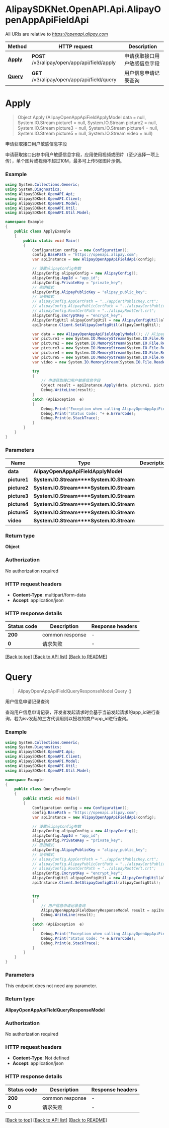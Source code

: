 # AlipaySDKNet.OpenAPI.Api.AlipayOpenAppApiFieldApi

All URIs are relative to *https://openapi.alipay.com*

Method | HTTP request | Description
------------- | ------------- | -------------
[**Apply**](AlipayOpenAppApiFieldApi.md#apply) | **POST** /v3/alipay/open/app/api/field/apply | 申请获取接口用户敏感信息字段
[**Query**](AlipayOpenAppApiFieldApi.md#query) | **GET** /v3/alipay/open/app/api/field/query | 用户信息申请记录查询


<a name="apply"></a>
# **Apply**
> Object Apply (AlipayOpenAppApiFieldApplyModel data = null, System.IO.Stream picture1 = null, System.IO.Stream picture2 = null, System.IO.Stream picture3 = null, System.IO.Stream picture4 = null, System.IO.Stream picture5 = null, System.IO.Stream video = null)

申请获取接口用户敏感信息字段

申请获取接口出参中用户敏感信息字段，应用使用视频或图片（至少选择一项上传），单个图片或视频不超过10M，最多可上传5张图片示例。

### Example
```csharp
using System.Collections.Generic;
using System.Diagnostics;
using AlipaySDKNet.OpenAPI.Api;
using AlipaySDKNet.OpenAPI.Client;
using AlipaySDKNet.OpenAPI.Model;
using AlipaySDKNet.OpenAPI.Util;
using AlipaySDKNet.OpenAPI.Util.Model;

namespace Example
{
    public class ApplyExample
    {
        public static void Main()
        {
            Configuration config = new Configuration();
            config.BasePath = "https://openapi.alipay.com";
            var apiInstance = new AlipayOpenAppApiFieldApi(config);

            // 设置alipayConfig参数
            AlipayConfig alipayConfig = new AlipayConfig();
            alipayConfig.AppId = "app_id";
            alipayConfig.PrivateKey = "private_key";
            // 密钥模式
            alipayConfig.AlipayPublicKey = "alipay_public_key";
            // 证书模式
            // alipayConfig.AppCertPath = "../appCertPublicKey.crt";
            // alipayConfig.AlipayPublicCertPath = "../alipayCertPublicKey_RSA2.crt";
            // alipayConfig.RootCertPath = "../alipayRootCert.crt";
            alipayConfig.EncryptKey = "encrypt_key";
            AlipayConfigUtil alipayConfigUtil = new AlipayConfigUtil(alipayConfig);
            apiInstance.Client.SetAlipayConfigUtil(alipayConfigUtil);

            var data = new AlipayOpenAppApiFieldApplyModel(); // AlipayOpenAppApiFieldApplyModel |  (optional) 
            var picture1 = new System.IO.MemoryStream(System.IO.File.ReadAllBytes("/path/to/file.txt"));  // System.IO.Stream |  (optional) 
            var picture2 = new System.IO.MemoryStream(System.IO.File.ReadAllBytes("/path/to/file.txt"));  // System.IO.Stream |  (optional) 
            var picture3 = new System.IO.MemoryStream(System.IO.File.ReadAllBytes("/path/to/file.txt"));  // System.IO.Stream |  (optional) 
            var picture4 = new System.IO.MemoryStream(System.IO.File.ReadAllBytes("/path/to/file.txt"));  // System.IO.Stream |  (optional) 
            var picture5 = new System.IO.MemoryStream(System.IO.File.ReadAllBytes("/path/to/file.txt"));  // System.IO.Stream |  (optional) 
            var video = new System.IO.MemoryStream(System.IO.File.ReadAllBytes("/path/to/file.txt"));  // System.IO.Stream |  (optional) 

            try
            {
                // 申请获取接口用户敏感信息字段
                Object result = apiInstance.Apply(data, picture1, picture2, picture3, picture4, picture5, video);
                Debug.WriteLine(result);
            }
            catch (ApiException  e)
            {
                Debug.Print("Exception when calling AlipayOpenAppApiFieldApi.Apply: " + e.Message );
                Debug.Print("Status Code: "+ e.ErrorCode);
                Debug.Print(e.StackTrace);
            }
        }
    }
}
```

### Parameters

Name | Type | Description  | Notes
------------- | ------------- | ------------- | -------------
 **data** | **AlipayOpenAppApiFieldApplyModel**|  | [optional] 
 **picture1** | **System.IO.Stream****System.IO.Stream**|  | [optional] 
 **picture2** | **System.IO.Stream****System.IO.Stream**|  | [optional] 
 **picture3** | **System.IO.Stream****System.IO.Stream**|  | [optional] 
 **picture4** | **System.IO.Stream****System.IO.Stream**|  | [optional] 
 **picture5** | **System.IO.Stream****System.IO.Stream**|  | [optional] 
 **video** | **System.IO.Stream****System.IO.Stream**|  | [optional] 

### Return type

**Object**

### Authorization

No authorization required

### HTTP request headers

 - **Content-Type**: multipart/form-data
 - **Accept**: application/json


### HTTP response details
| Status code | Description | Response headers |
|-------------|-------------|------------------|
| **200** | common response |  -  |
| **0** | 请求失败 |  -  |

[[Back to top]](#) [[Back to API list]](../README.md#documentation-for-api-endpoints) [[Back to README]](../README.md)

<a name="query"></a>
# **Query**
> AlipayOpenAppApiFieldQueryResponseModel Query ()

用户信息申请记录查询

查询用户信息申请记录，开发者发起请求时会基于当前发起请求的app_id进行查询，若为isv发起的三方代调用则以授权的商户app_id进行查询。

### Example
```csharp
using System.Collections.Generic;
using System.Diagnostics;
using AlipaySDKNet.OpenAPI.Api;
using AlipaySDKNet.OpenAPI.Client;
using AlipaySDKNet.OpenAPI.Model;
using AlipaySDKNet.OpenAPI.Util;
using AlipaySDKNet.OpenAPI.Util.Model;

namespace Example
{
    public class QueryExample
    {
        public static void Main()
        {
            Configuration config = new Configuration();
            config.BasePath = "https://openapi.alipay.com";
            var apiInstance = new AlipayOpenAppApiFieldApi(config);

            // 设置alipayConfig参数
            AlipayConfig alipayConfig = new AlipayConfig();
            alipayConfig.AppId = "app_id";
            alipayConfig.PrivateKey = "private_key";
            // 密钥模式
            alipayConfig.AlipayPublicKey = "alipay_public_key";
            // 证书模式
            // alipayConfig.AppCertPath = "../appCertPublicKey.crt";
            // alipayConfig.AlipayPublicCertPath = "../alipayCertPublicKey_RSA2.crt";
            // alipayConfig.RootCertPath = "../alipayRootCert.crt";
            alipayConfig.EncryptKey = "encrypt_key";
            AlipayConfigUtil alipayConfigUtil = new AlipayConfigUtil(alipayConfig);
            apiInstance.Client.SetAlipayConfigUtil(alipayConfigUtil);


            try
            {
                // 用户信息申请记录查询
                AlipayOpenAppApiFieldQueryResponseModel result = apiInstance.Query();
                Debug.WriteLine(result);
            }
            catch (ApiException  e)
            {
                Debug.Print("Exception when calling AlipayOpenAppApiFieldApi.Query: " + e.Message );
                Debug.Print("Status Code: "+ e.ErrorCode);
                Debug.Print(e.StackTrace);
            }
        }
    }
}
```

### Parameters
This endpoint does not need any parameter.

### Return type

**AlipayOpenAppApiFieldQueryResponseModel**

### Authorization

No authorization required

### HTTP request headers

 - **Content-Type**: Not defined
 - **Accept**: application/json


### HTTP response details
| Status code | Description | Response headers |
|-------------|-------------|------------------|
| **200** | common response |  -  |
| **0** | 请求失败 |  -  |

[[Back to top]](#) [[Back to API list]](../README.md#documentation-for-api-endpoints) [[Back to README]](../README.md)

